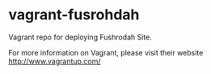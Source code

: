vagrant-fusrohdah
=================

Vagrant repo for deploying Fushrodah Site.

For more information on Vagrant, please visit their website http://www.vagrantup.com/
